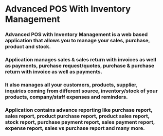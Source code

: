 # Advanced POS With Inventory Management 

### Advanced POS with Inventory Management is a web based application that allows you to manage your sales, purchase, product and stock. 
### Application manages sales & sales return with invoices as well as payments, purchase request/quotes, purchase & purchase return with invoice as well as payments. 

### It also manages all your customers, products, supplier, inquiries coming from different source, inventory/stock of your products, company/staff expenses and reminders.

### Application contains advance reporting like purchase report, sales report, product purchase report, product sales report, stock report, purchase payment report, sales payment report, expense report, sales vs purchase report and many more. 